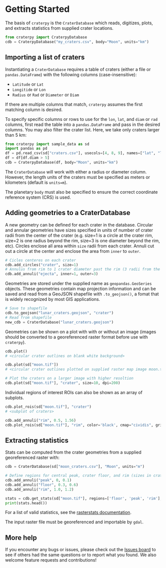 # Getting Started

The basis of `craterpy` is the `CraterDatabase` which reads, digitizes, plots, and extracts statistics from supplied crater locations.

```python
from craterpy import CraterpyDatabase
cdb = CraterpyDatabase("my_craters.csv", body="Moon", units="km")
```

## Importing a list of craters

Instantiating a `CraterDatabase` requires a table of craters (either a file or `pandas.DataFrame`) with the following columns (case-insensitive):

- `Latitude` or `Lat`
- `Longitide` or `Lon`
- `Radius` or `Rad` or `Diameter` or `Diam`

If there are multiple columns that match, `craterpy` assumes the first matching column is desired.

To specify specific columns or rows to use for the `lon`, `lat`, and `diam` or `rad` columns, first read the table into a `pandas.DataFrame` and pass in the desired columns. You may also filter the crater list. Here, we take only craters larger than 5 km:

```python
from craterpy import sample_data as sd
import pandas as pd
df = pd.read_csv(sd["craters.csv"], usecols=[4, 8, 9], names=["lat", "lon", "diam"])
df = df[df.diam > 5]
cdb = CraterpyDatabase(df, body="Moon", units="km")
```

The `CraterDatabase` will work with either a radius or diameter column. However, the length units of the craters must be specified as meters or kilometers (default is `units=m`).

The planetary `body` must also be specified to ensure the correct coordinate reference system (CRS) is used.

## Adding geometries to a CraterDatabase

A new geometry can be defined for each crater in the database. Circular and annular geometries have sizes specified in units of number of crater radii from the center of the crater (e.g. size=1 is a circle at the crater rim, size=2 is one radius beyond the rim, size=3 is one diameter beyond the rim, etc). Circles enclose all area within `size` radii from each crater. Annuli cut out a circle at the center and enclose the area from `inner` to `outer`.

```python
# Cicles centeres on each crater
cdb.add_circles("crater", size=1)
# Annulus from rim to 1 crater diameter past the rim (3 radii from the center)
cdb.add_annuli("ejecta", inner=1, outer=3)  
```

Geometries are stored under the supplied name as `geopandas.GeoSeries` objects. These geometries contain map projection information and can be saved and read from a GeoJSON shapefile with `.to_geojson()`, a fomat that is widely recognized by most GIS applications.

```python
# Save to shapefile
cdb.to_geojson("lunar_craters.geojson", "crater")
# Read from shapefile
new_cdb = CraterDatabase("lunar_craters.geojson")
```

Geometries can be shown on a plot with with or without an image (images should be converted to a georeferenced raster format before use with `craterpy`).

```python
cdb.plot()
# <circular crater outlines on blank white background>

cdb.plot(sd["moon.tif"])
# <circular crater outlines plotted on supplied raster map image moon.tif>

# Plot the craters on a larger image with higher resoltion
cdb.plot(sd["moon.tif"], "crater", size=10, dpi=200)
```

Individual regions of interest ROIs can also be shown as an array of subplots.

```python
cdb.plot_rois(sd["moon.tif"], "crater")
# <subplot of craters>

cdb.add_annuli("rim", 0.5, 1.56)
cdb.plot_rois(sd["moon.tif"], "rim", color='black', cmap="cividis", grid_kw={'alpha': 0})
```

## Extracting statistics

Stats can be computed from the crater geometries from a supplied georeferenced raster with:

```python
cdb = CraterDatabase(sd["moon_craters.csv"], "Moon", units="m")

# Define regions for central peak, crater floor, and rim (sizes in crater radii)
cdb.add_annuli("peak", 0, 0.1)
cdb.add_annuli("floor", 0.3, 0.6)
cdb.add_annuli("rim", 1.0, 1.2)

stats = cdb.get_stats(sd["moon.tif"], regions=['floor', 'peak', 'rim'], stats=['mean', 'std'])
print(stats.head())
```

For a list of valid statistics, see the [rasterstats documentation](https://pythonhosted.org/rasterstats/manual.html#zonal-statistics).

The input raster file must be georeferenced and importable by `gdal`.

## More help

If you encounter any bugs or issues, please check out the [Issues board](https://github.com/cjtu/craterpy/issues) to see if others had the same questions or to report what you found. We also welcome feature requests and contributions!
